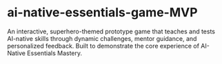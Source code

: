 # ai-native-essentials-game-MVP
An interactive, superhero-themed prototype game that teaches and tests AI-native skills through dynamic challenges, mentor guidance, and personalized feedback. Built to demonstrate the core experience of AI-Native Essentials Mastery.
